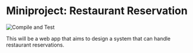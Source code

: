 # Miniproject: Restaurant Reservation

![Compile and Test](https://github.com/yowai-hito/Restaurant-Reservation/actions/workflows/main.yml/badge.svg)

This will be a web app that aims to design a system that can handle restaurant reservations.
